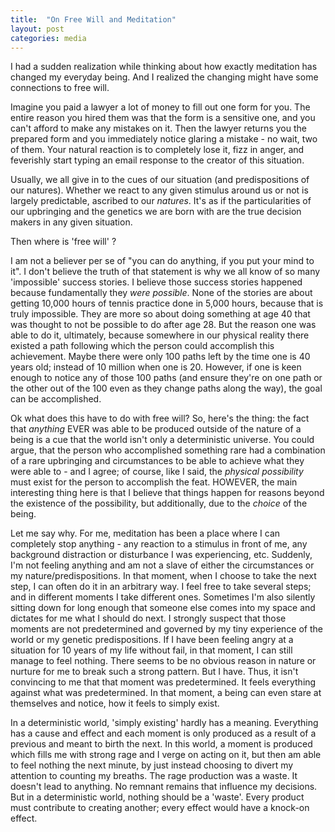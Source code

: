 ```yaml
---
title:  "On Free Will and Meditation"
layout: post
categories: media
---
```


I had a sudden realization while thinking about how exactly meditation has changed my everyday being.
And I realized the changing might have some connections to free will. 

Imagine you paid a lawyer a lot of money to fill out one form for you. The entire reason you hired them was that the 
form is a sensitive one, and you can't afford to make any mistakes on it. Then the lawyer returns you the prepared form
and you immediately notice glaring a mistake - no wait, two of them. Your natural reaction is to completely lose it, 
fizz in anger, and feverishly start typing an email response to the creator of this situation. 

Usually, we all give in to the cues of our situation (and predispositions of our natures). Whether we react to any given
stimulus around us or not is largely predictable, ascribed to our _natures_. It's as if the particularities of our
upbringing and the genetics we are born with are the true decision makers in any given situation. 

Then where is 'free will' ? 

I am not a believer per se of "you can do anything, if you put your mind to it". I don't believe the truth of that
statement is why we all know of so many 'impossible' success stories. I believe those success stories happened because 
fundamentally they _were possible_. None of the stories are about getting 10,000 hours of tennis practice done in 5,000 
hours, because that is truly impossible. They are more so about doing something at age 40 that was thought to not be 
possible to do after age 28. But the reason one was able to do it, ultimately, because somewhere in our physical reality
there existed a path following which the person could accomplish this achievement. Maybe there were only 100 paths left 
by the time one is 40 years old; instead of 10 million when one is 20. However, if one is keen enough to notice any of
those 100 paths (and ensure they're on one path or the other out of the 100 even as they change paths along the way), 
the goal can be accomplished.

Ok what does this have to do with free will? So, here's the thing: the fact that _anything_ EVER was able to be produced
outside of the nature of a being is a cue that the world isn't only a deterministic universe. You could argue, that the 
person who accomplished something rare had a combination of a rare upbringing and circumstances to be able to achieve 
what they were able to - and I agree; of course, like I said, the _physical possibility_ must exist for the person to 
accomplish the feat. HOWEVER, the main interesting thing here is that I believe that things happen for reasons beyond 
the existence of the possibility, but additionally, due to the _choice_ of the being. 

Let me say why. For me, meditation has been a place where I can completely stop anything - any reaction to a stimulus
in front of me, any background distraction or disturbance I was experiencing, etc. Suddenly, I'm not feeling anything 
and am not a slave of either the circumstances or my nature/predispositions. In that moment, when I choose to take the 
next step, I can often do it in an arbitrary way. I feel free to take several steps; and in different moments I take 
different ones. Sometimes I'm also silently sitting down for long enough that someone else comes into my space and 
dictates for me what I should do next. I strongly suspect that those moments are not predetermined and governed by my 
tiny experience of the world or my genetic predispositions. If I have been feeling angry at a situation for 10 years of 
my life without fail, in that moment, I can still manage to feel nothing. There seems to be no obvious reason in nature 
or nurture for me to break such a strong pattern. But I have. Thus, it isn't convincing to me that that moment was 
predetermined. It feels everything against what was predetermined. In that moment, a being can even stare at themselves 
and notice, how it feels to simply exist. 

In a deterministic world, 'simply existing' hardly has a meaning. Everything has a cause and effect and each moment is 
only produced as a result of a previous and meant to birth the next. In this world, a moment is produced which fills me 
with strong rage and I verge on acting on it, but then am able to feel nothing the next minute, by just instead choosing 
to divert my attention to counting my breaths. The rage production was a waste. It doesn't lead to anything. No remnant 
remains that influence my decisions. But in a deterministic world, nothing should be a 'waste'. Every product must 
contribute to creating another; every effect would have a knock-on effect.